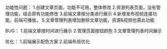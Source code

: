 功能性问题：
    1.创建文章页面，功能不可用，整体修改
    2.资源列表页面，没有管理功能，结合原有功能修改
    3.前端文章按分类进行展示
    4.新增发布视频连接功能，前端可播放。
    5.文章管理列表增加删除文章功能，资源&视频也需此功能

BUG：
    1.前端文章按时间进行展示
    2.管理页面按钮颜色
    3.文章管理列表时间展示

优化：
    1.前端展示配色方案
    2.前端布局优化
